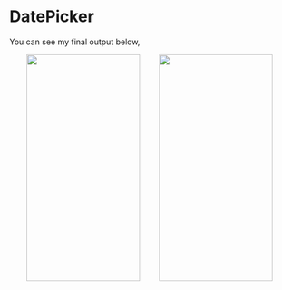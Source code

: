 # DatePicker

You can see my final output below,


<img src="![DatePicker](https://user-images.githubusercontent.com/55725137/161726341-25fe8fe9-02b1-4d5e-898c-7c3cd45fbc7c.jpg" width="200" height="400" hspace="30"/>  <img src="![DatePickerscreen](https://user-images.githubusercontent.com/55725137/161726509-55f58a55-0a08-45f5-beb1-67c5b782a087.jpg" width="200" height="400"/>

